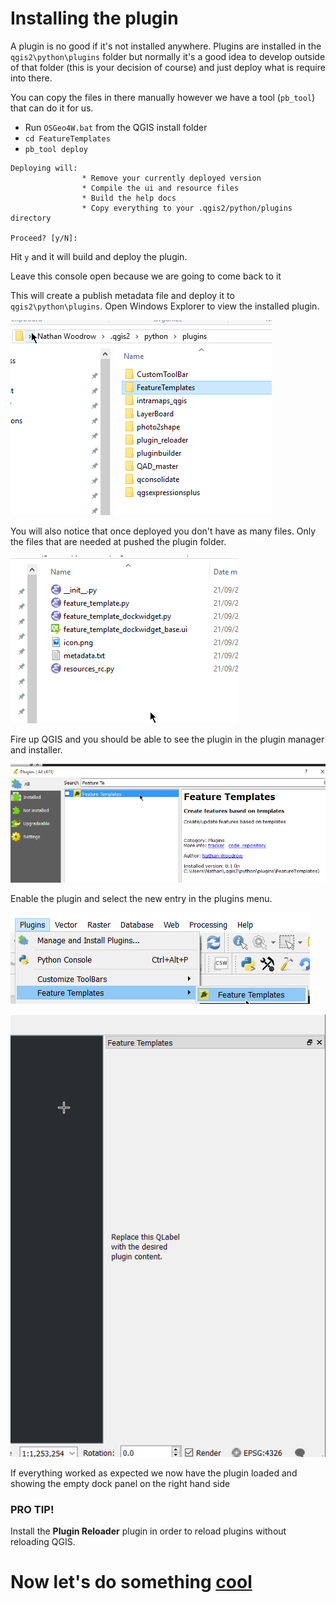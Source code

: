 # Installing the plugin

A plugin is no good if it's not installed anywhere.  Plugins are installed in the `qgis2\python\plugins` folder but normally
it's a good idea to develop outside of that folder (this is your decision of course) and just deploy what is require into there.

You can copy the files in there manually however we have a tool (`pb_tool`) that can do it for us.

 - Run `OSGeo4W.bat` from the QGIS install folder
 - `cd FeatureTemplates`
 - `pb_tool deploy`
 
```
Deploying will:
                * Remove your currently deployed version
                * Compile the ui and resource files
                * Build the help docs
                * Copy everything to your .qgis2/python/plugins directory

Proceed? [y/N]: 
```
 
 Hit `y` and it will build and deploy the plugin.

 Leave this console open because we are going to come back to it
 
 This will create a publish metadata file and deploy it to `qgis2\python\plugins`. Open Windows Explorer to view the
 installed plugin. 
 
![Image](img/installed.png)

You will also notice that once deployed you don't have as many files.  Only the files that are needed at pushed the plugin
folder.

![Image](img/installed2.png)

Fire up QGIS and you should be able to see the plugin in the plugin manager and installer.

![Image](img/plugininstalled.png)

Enable the plugin and select the new entry in the plugins menu.

![Image](img/plugininstalled2.png)

![Image](img/win1.png)

If everything worked as expected we now have the plugin loaded and showing the empty dock panel on the right hand
side 

### PRO TIP!

Install the **Plugin Reloader** plugin in order to reload plugins without reloading QGIS.

# Now let's do something [cool](addingui.md)

